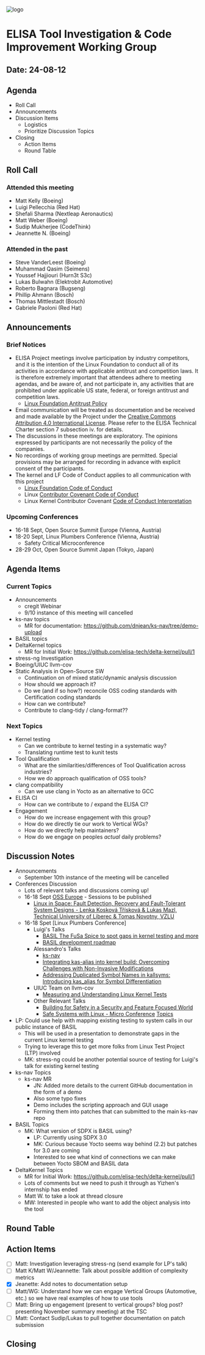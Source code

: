 
![logo](logo_elisa_small.png)

# ELISA Tool Investigation & Code Improvement Working Group

## Date: 24-08-12

## Agenda

* Roll Call
* Announcements
* Discussion Items
  * Logistics
  * Prioritize Discussion Topics
* Closing
  * Action Items
  * Round Table

## Roll Call

### Attended this meeting

* Matt Kelly (Boeing)
* Luigi Pellecchia (Red Hat)
* Shefali Sharma (Nextleap Aeronautics)
* Matt Weber (Boeing)
* Sudip Mukherjee (CodeThink)
* Jeannette N. (Boeing)

### Attended in the past

* Steve VanderLeest (Boeing)
* Muhammad Qasim (Seimens)
* Youssef Hajjiouri (Hurn3t S3c)
* Lukas Bulwahn (Elektrobit Automotive)
* Roberto Bagnara (Bugseng)
* Phillip Ahmann (Bosch)
* Thomas Mittlestadt (Bosch)
* Gabriele Paoloni (Red Hat)

## Announcements

### Brief Notices

* ELISA Project meetings involve participation by industry competitors, and it is the intention of the Linux Foundation to conduct all of its activities in accordance with applicable antitrust and competition laws. It is therefore extremely important that attendees adhere to meeting agendas, and be aware of, and not participate in, any activities that are prohibited under applicable US state, federal, or foreign antitrust and competition laws.
  * [Linux Foundation Antitrust Policy](http://www.linuxfoundation.org/antitrust*policy)
* Email communication will be treated as documentation and be received and made available by the Project under the [Creative Commons Attribution 4.0 International License](http://creativecommons.org/licenses/by/4.0). Please refer to the ELISA Technical Charter section 7 subsection iv. for details.
* The discussions in these meetings are exploratory. The opinions expressed by participants are not necessarily the policy of the companies.
* No recordings of working group meetings are permitted. Special provisions may be arranged for recording in advance with explicit consent of the participants.
* The kernel and LF Code of Conduct applies to all communication with this project
  * [Linux Foundation Code of Conduct](https://www.linuxfoundation.org/code*of*conduct/)
  * Linux [Contributor Covenant Code of Conduct](https://git.kernel.org/pub/scm/linux/kernel/git/torvalds/linux.git/tree/Documentation/process/code*of*conduct.rst)
  * Linux Kernel Contributor Covenant [Code of Conduct Interpretation](https://git.kernel.org/pub/scm/linux/kernel/git/torvalds/linux.git/tree/Documentation/process/code*of*conduct*interpretation.rst)

### Upcoming Conferences

* 16-18 Sept, Open Source Summit Europe (Vienna, Austria)
* 18-20 Sept, Linux Plumbers Conference (Vienna, Austria)
  * Safety Critical Microconference
* 28-29 Oct, Open Source Summit Japan (Tokyo, Japan)

## Agenda Items

### Current Topics

* Announcements
  * cregit Webinar
  * 9/10 instance of this meeting will cancelled
* ks-nav topics
  * MR for documentation: https://github.com/dnjean/ks-nav/tree/demo-upload
* BASIL topics
* DeltaKernel topics
  * MR for Initial Work: https://github.com/elisa-tech/delta-kernel/pull/1
* stress-ng Investigation
* Boeing/UIUC llvm-cov
* Static Analysis in Open-Source SW
  * Continuation on of mixed static/dynamic analysis discussion
  * How should we approach it?
  * Do we (and if so how?) reconcile OSS coding standards with Certification coding standards
  * How can we contribute?
  * Contribute to clang-tidy / clang-format??

### Next Topics

* Kernel testing
  * Can we contribute to kernel testing in a systematic way?
  * Translating runtime test to kunit tests
* Tool Qualification
  * What are the similarities/differences of Tool Qualification across industries?
  * How we do approach qualification of OSS tools?
* clang compatibility
  * Can we use clang in Yocto as an alternative to GCC
* ELISA CI
  * How can we contribute to / expand the ELISA CI?
* Engagement
  * How do we increase engagement with this group?
  * How do we directly tie our work to Vertical WGs?
  * How do we directly help maintainers?
  * How do we engage on peoples *actual* daily problems?

## Discussion Notes

* Announcements
  * September 10th instance of the meeting will be cancelled
* Conferences Discussion
  * Lots of relevant talks and discussions coming up!
  * 16-18 Sept [OSS Europe](https://events.linuxfoundation.org/open-source-summit-europe/) - Sessions to be published
    * [Linux in Space: Fault Detection, Recovery and Fault-Tolerant System Designs - Lenka Kosková Třísková & Lukas Mazl, Technical University of Liberec & Tomas Novotny, VZLU](https://sched.co/1ej1t)
  * 16-18 Spet [Linux Plumbers Conference]
    * Luigi's Talks
        * [BASIL The FuSa Spice to spot gaps in kernel testing and more](https://lpc.events/event/18/contributions/1736/)
        * [BASIL development roadmap ](https://lpc.events/event/18/contributions/1898/)
    * Alessandro's Talks
      * [ks-nav](https://lpc.events/event/18/contributions/1900/)
      * [Integrating kas-alias into kernel build: Overcoming Challenges with Non-Invasive Modifications](https://lpc.events/event/18/contributions/1830/)
      * [Addressing Duplicated Symbol Names in kallsyms: Introducing kas_alias for Symbol Differentiation](https://lpc.events/event/18/contributions/1730/)
    * UIUC Team on llvm-cov
      * [Measuring and Understanding Linux Kernel Tests](https://lpc.events/event/18/contributions/1793/)
    * Other Relevant Talks
      * [Building for Safety in a Security and Feature Focused World](https://lpc.events/event/18/contributions/1745/)
      * [Safe Systems with Linux - Micro Conference](https://lpc.events/event/18/contributions/1663/) [Topics](https://lpc.events/event/18/sessions/187/#20240920)
* LP: Could use help with mapping existing testing to system calls in our public instance of BASIL
  * This will be used in a presentation to demonstrate gaps in the current Linux kernel testing
  * Trying to leverage this to get more folks from Linux Test Project (LTP) involved
  * MK: stress-ng could be another potential source of testing for Luigi's talk for existing kernel testing
* ks-nav Topics
  * ks-nav MR
    * JN: Added more details to the current GitHub documentation in the form of a demo
    * Also some typo fixes
    * Demo includes the scripting approach and GUI usage
    * Forming them into patches that can submitted to the main ks-nav repo
* BASIL Topics
  * MK: What version of SDPX is BASIL using?
    * LP: Currently using SDPX 3.0
    * MK: Curious because Yocto seems way behind (2.2) but patches for 3.0 are coming
    * Interested to see what kind of connections we can make between Yocto SBOM and BASIL data
* DeltaKernel Topics
    * MR for Initial Work: https://github.com/elisa-tech/delta-kernel/pull/1
    * Lots of comments but we need to push it through as Yizhen's internship has ended
    * Matt W. to take a look at thread closure
    * MW: Interested in people who want to add the object analysis into the tool

## Round Table

## Action Items

* [ ] Matt: Investigation leveraging stress-ng (send example for LP's talk) 
* [ ] Matt K/Matt W/Jeannette: Talk about possible addition of complexity metrics
* [x] Jeanette: Add notes to documentation setup
* [ ] Matt/WG: Understand how we can engage Vertical Groups (Automotive, etc.) so we have real examples of how to use tools
* [ ] Matt: Bring up engagement (present to vertical groups? blog post? presenting November summary meeting) at the TSC
* [ ] Matt: Contact Sudip/Lukas to pull together documentation on patch submission

## Closing
